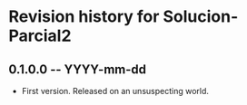 # Revision history for Solucion-Parcial2

## 0.1.0.0 -- YYYY-mm-dd

* First version. Released on an unsuspecting world.
